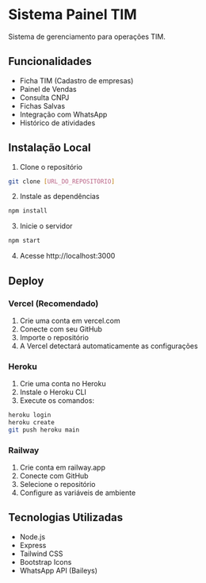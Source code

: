 # Sistema Painel TIM

Sistema de gerenciamento para operações TIM.

## Funcionalidades

- Ficha TIM (Cadastro de empresas)
- Painel de Vendas
- Consulta CNPJ
- Fichas Salvas
- Integração com WhatsApp
- Histórico de atividades

## Instalação Local

1. Clone o repositório
```bash
git clone [URL_DO_REPOSITÓRIO]
```

2. Instale as dependências
```bash
npm install
```

3. Inicie o servidor
```bash
npm start
```

4. Acesse http://localhost:3000

## Deploy

### Vercel (Recomendado)
1. Crie uma conta em vercel.com
2. Conecte com seu GitHub
3. Importe o repositório
4. A Vercel detectará automaticamente as configurações

### Heroku
1. Crie uma conta no Heroku
2. Instale o Heroku CLI
3. Execute os comandos:
```bash
heroku login
heroku create
git push heroku main
```

### Railway
1. Crie conta em railway.app
2. Conecte com GitHub
3. Selecione o repositório
4. Configure as variáveis de ambiente

## Tecnologias Utilizadas

- Node.js
- Express
- Tailwind CSS
- Bootstrap Icons
- WhatsApp API (Baileys) 